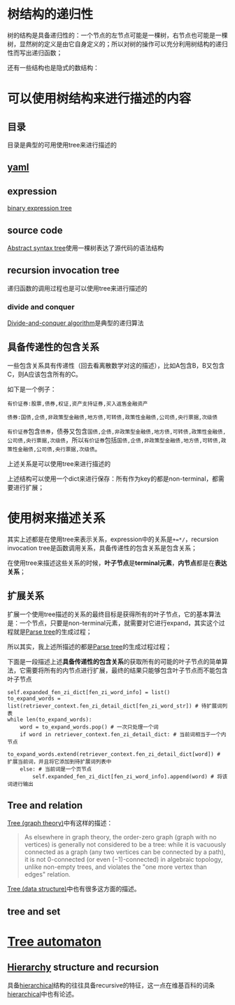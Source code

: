 # 树结构的递归性

树的结构是具备递归性的：一个节点的左节点可能是一棵树，右节点也可能是一棵树，显然树的定义是由它自身定义的；所以对树的操作可以充分利用树结构的递归性而写出递归函数；

还有一些结构也是隐式的数结构：

# 可以使用树结构来进行描述的内容
## 目录
目录是典型的可用使用tree来进行描述的

## [yaml](https://en.wikipedia.org/wiki/YAML)

## expression
[binary expression tree](https://en.wikipedia.org/wiki/Binary_expression_tree)

## source code

[Abstract syntax tree](https://en.wikipedia.org/wiki/Abstract_syntax_tree)使用一棵树表达了源代码的语法结构


## recursion invocation tree

递归函数的调用过程也是可以使用tree来进行描述的

### divide and conquer

[Divide-and-conquer algorithm](https://en.wikipedia.org/wiki/Divide-and-conquer_algorithm)是典型的递归算法


## 具备传递性的包含关系
一些包含关系具有传递性（回去看离散数学对这的描述），比如A包含B，B又包含C，则A应该包含所有的C。

如下是一个例子：

```
有价证券:股票,债券,权证,资产支持证券,买入返售金融资产

债券:国债,企债,非政策型金融债,地方债,可转债,政策性金融债,公司债,央行票据,次级债

```
`有价证券`包含`债券`，债券又包含`国债,企债,非政策型金融债,地方债,可转债,政策性金融债,公司债,央行票据,次级债`，所以`有价证券`包括`国债,企债,非政策型金融债,地方债,可转债,政策性金融债,公司债,央行票据,次级债`。

上述关系是可以使用tree来进行描述的

上述结构可以使用一个dict来进行保存：所有作为key的都是non-terminal，都需要进行扩展；

# 使用树来描述关系
其实上述都是在使用tree来表示关系，expression中的关系是`+=*/`，recursion invocation tree是函数调用关系，具备传递性的包含关系是包含关系；

在使用tree来描述这些关系的时候，**叶子节点**是**terminal元素**，**内节点**都是在**表达关系**；



## 扩展关系

扩展一个使用tree描述的关系的最终目标是获得所有的叶子节点，它的基本算法是：一个节点，只要是non-terminal元素，就需要对它进行expand，其实这个过程就是[Parse tree](https://en.wikipedia.org/wiki/Parse_tree)的生成过程；

所以其实，我上述所描述的都是[Parse tree](https://en.wikipedia.org/wiki/Parse_tree)的生成过程过程；

下面是一段描述上述**具备传递性的包含关系**的获取所有的可能的叶子节点的简单算法，它需要将所有的内节点进行扩展，最终的结果只能够包含叶子节点而不能包含叶子节点

```
self.expanded_fen_zi_dict[fen_zi_word_info] = list()
to_expand_words = list(retriever_context.fen_zi_detail_dict[fen_zi_word_str]) # 待扩展词列表
while len(to_expand_words):
    word = to_expand_words.pop() # 一次只处理一个词
    if word in retriever_context.fen_zi_detail_dict: # 当前词相当于一个内节点
        to_expand_words.extend(retriever_context.fen_zi_detail_dict[word]) # 扩展当前词，并且将它添加到待扩展词列表中
    else: # 当前词是一个页节点
        self.expanded_fen_zi_dict[fen_zi_word_info].append(word) # 将该词进行输出

```

## Tree and relation

[Tree (graph theory)](https://en.wikipedia.org/wiki/Tree_(graph_theory))中有这样的描述：
> As elsewhere in graph theory, the order-zero graph (graph with no vertices) is generally not considered to be a tree: while it is vacuously connected as a graph (any two vertices can be connected by a path), it is not 0-connected (or even (−1)-connected) in algebraic topology, unlike non-empty trees, and violates the "one more vertex than edges" relation.

[Tree (data structure)](https://en.wikipedia.org/wiki/Tree_(data_structure))中也有很多这方面的描述。

## tree and set

# [Tree automaton](https://en.wikipedia.org/wiki/Tree_automaton)





## [Hierarchy](https://en.wikipedia.org/wiki/Hierarchy) structure and recursion

具备[hierarchical](https://en.wikipedia.org/wiki/Hierarchical)结构的往往具备recursive的特征，这一点在维基百科的词条[hierarchical](https://en.wikipedia.org/wiki/Hierarchical)中也有论述。



